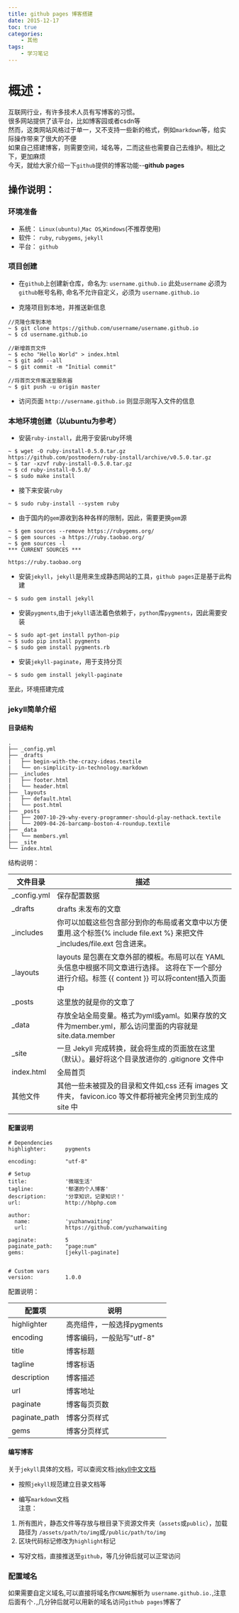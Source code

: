 ```yaml
---
title: github pages 博客搭建
date: 2015-12-17
toc: true
categories: 
    - 其他
tags: 
    - 学习笔记
---
```


# 概述：

互联网行业，有许多技术人员有写博客的习惯。  
很多网站提供了该平台，比如博客园或者csdn等  
然而，这类网站风格过于单一，又不支持一些新的格式，例如`markdown`等，给实际操作带来了很大的不便  
如果自己搭建博客，则需要空间，域名等，二而这些也需要自己去维护。相比之下，更加麻烦  
今天，就给大家介绍一下`github`提供的博客功能--**github pages**

## 操作说明：

### 环境准备

* 系统： `Linux(ubuntu)`,`Mac OS`,`Windows`(不推荐使用)
* 软件： `ruby`, `rubygems`, `jekyll`
* 平台： `github`

### 项目创建

* 在`github`上创建新仓库，命名为: `username.github.io`
此处`username` 必须为`github`帐号名称,
命名不允许自定义，必须为 `username.github.io`

* 克隆项目到本地，并推送新信息

```
//克隆仓库到本地
~ $ git clone https://github.com/username/username.github.io
~ $ cd username.github.io

//新增首页文件
~ $ echo "Hello World" > index.html
~ $ git add --all
~ $ git commit -m "Initial commit"

//将首页文件推送至服务器
~ $ git push -u origin master
```

* 访问页面 `http://username.github.io` 则显示刚写入文件的信息


### 本地环境创建（以ubuntu为参考）

* 安装`ruby-install`，此用于安装ruby环境
```
~ $ wget -O ruby-install-0.5.0.tar.gz https://github.com/postmodern/ruby-install/archive/v0.5.0.tar.gz
~ $ tar -xzvf ruby-install-0.5.0.tar.gz
~ $ cd ruby-install-0.5.0/
~ $ sudo make install
```

* 接下来安装`ruby`
```
~ $ sudo ruby-install --system ruby
```

* 由于国内的`gem`源收到各种各样的限制，因此，需要更换`gem`源

```
~ $ gem sources --remove https://rubygems.org/
~ $ gem sources -a https://ruby.taobao.org/
~ $ gem sources -l
*** CURRENT SOURCES ***

https://ruby.taobao.org
```

* 安装`jekyll`，`jekyll`是用来生成静态网站的工具，`github pages`正是基于此构建
```
~ $ sudo gem install jekyll
```

* 安装`pygments`,由于`jekyll`语法着色依赖于，`python`库`pygments`，因此需要安装
```
~ $ sudo apt-get install python-pip
~ $ sudo pip install pygments
~ $ sudo gem install pygments.rb
```

* 安装`jekyll-paginate`，用于支持分页
```
~ $ sudo gem install jekyll-paginate
```

至此，环境搭建完成

### jekyll简单介绍

#### 目录结构
```
.
├── _config.yml  
├── _drafts
|   ├── begin-with-the-crazy-ideas.textile
|   └── on-simplicity-in-technology.markdown
├── _includes
|   ├── footer.html
|   └── header.html
├── _layouts
|   ├── default.html
|   └── post.html
├── _posts
|   ├── 2007-10-29-why-every-programmer-should-play-nethack.textile
|   └── 2009-04-26-barcamp-boston-4-roundup.textile
├── _data
|   └── members.yml
├── _site
└── index.html
```

结构说明：
    

| 文件目录    | 描述                                                                                                                                                |
|-------------|-----------------------------------------------------------------------------------------------------------------------------------------------------|
| _config.yml | 保存配置数据                                                                                                                                        |
| _drafts     | drafts 未发布的文章                                                                                                                                 |
| _includes   | 你可以加载这些包含部分到你的布局或者文章中以方便重用.这个标签{% include file.ext %} 来把文件 _includes/file.ext 包含进来。                          |
| _layouts    | layouts 是包裹在文章外部的模板。布局可以在 YAML 头信息中根据不同文章进行选择。 这将在下一个部分进行介绍。标签 {{ content }} 可以将content插入页面中 |
| _posts      | 这里放的就是你的文章了                                                                                                                              |
| _data       | 存放全站全局变量。格式为yml或yaml。如果存放的文件为member.yml，那么访问里面的内容就是site.data.member                                               |
| _site       | 一旦 Jekyll 完成转换，就会将生成的页面放在这里（默认）。最好将这个目录放进你的 .gitignore 文件中                                                    |
| index.html  | 全局首页                                                                                                                                            |
| 其他文件    | 其他一些未被提及的目录和文件如,css 还有 images 文件夹， favicon.ico 等文件都将被完全拷贝到生成的 site 中                                            |


#### 配置说明
```
# Dependencies
highlighter:      pygments

encoding:         "utf-8"

# Setup
title:            '微端生活'            
tagline:          '郁湛的个人博客'
description:      '分享知识，记录知识！'
url:              http://hbphp.com

author:
  name:           'yuzhanwaiting'
  url:            https://github.com/yuzhanwaiting

paginate:         5
paginate_path:    "page:num"
gems:             [jekyll-paginate]


# Custom vars
version:          1.0.0
```

配置说明：

| 配置项        | 说明                       |
|---------------|----------------------------|
| highlighter   | 高亮组件，一般选择pygments |
| encoding      | 博客编码，一般贴写"utf-8"  |
| title         | 博客标题                   |
| tagline       | 博客标语                   |
| description   | 博客描述                   |
| url           | 博客地址                   |
| paginate      | 博客每页页数               |
| paginate_path | 博客分页样式               |
| gems          | 博客分页样式               |


#### 编写博客
关于`jekyll`具体的文档，可以查阅文档:[jekyll中文文档](http://jekyll.bootcss.com/)


* 按照`jekyll`规范建立目录文档等

* 编写`markdown`文档  
注意：  
1. 所有图片，静态文件等存放与根目录下资源文件夹（`assets`或`public`），加载路径为 `/assets/path/to/img`或`/public/path/to/img`
2. 区块代码标记修改为`highlight`标记

* 写好文档，直接推送至`github`，等几分钟后就可以正常访问

### 配置域名
如果需要自定义域名,可以直接将域名作`CNAME`解析为 `username.github.io.`,注意后面有个`.`,几分钟后就可以用新的域名访问`github pages`博客了










